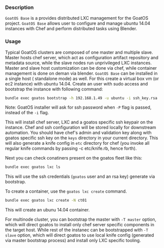 ### Description

`GoatOS Base` is a provides distributed LXC management for the GoatOS project.
`GoatOS Base` allows user to configure and manage ubuntu 14.04 instances with
Chef and perform distributed tasks using Blender.

### Usage
Typical GoatOS clusters are composed of one master and multiple slave. Master
hosts chef server, which act as configuration artifact repository and metadata
source, while the slave nodes run unprivileged LXC instances. Master and slave
host customization can be done via chef, while container management is done on
deman via blender.
`GoatOS Base` can be installed in a single host ( standalone mode) as well. For
this create a virtual box vm (or ec2 instance) with ubuntu 14.04. Create an user
with sudo access and bootstrap the instance with following command:

```sh
bundle exec goatos bootstrap -h 192.168.1.49 -u ubuntu -i ssh_key.rsa
```

Note: GoatOS installer will ask for ssh password when `-P` flag is passed, instead of the `-i` flag.

This will install chef server, LXC  and a goatos specific ssh keypair on the
instance. Chef and ssh configuration will be stored locally for downstream automation.
You should have chef's admin and validation key along with goatos specific ssh key on
the `keys` directory in your current directory. This will also generate a knife config
in `etc` directory for chef (you invoke all regular knife commands by passing
-c etc/knife.rb, hence forth).


Next you can check conatiners present on the goatos fleet like this:

```sh
bundle exec goatos lxc ls
```
This will use the ssh credentials (`goatos` user and an rsa key) generate via bootstrap.

To create a container, use the `goatos lxc create` command.
```sh
bundle exec goatos lxc create -N ct01
```
This will create an ubunu 14.04 container.


For multinode cluster, you can bootstrap the master with `-T master` option,
which will direct goatos to install only chef server specific components
in the target host. While rest of the instanec can be bootstrapped with
`-T slave` option, which will direct goatos to use local knife config (generated
via master bootstrap process) and install only LXC specific tooling.

